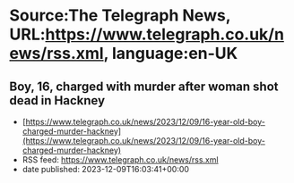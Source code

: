 # Source:The Telegraph News, URL:https://www.telegraph.co.uk/news/rss.xml, language:en-UK

## Boy, 16, charged with murder after woman shot dead in Hackney
 - [https://www.telegraph.co.uk/news/2023/12/09/16-year-old-boy-charged-murder-hackney](https://www.telegraph.co.uk/news/2023/12/09/16-year-old-boy-charged-murder-hackney)
 - RSS feed: https://www.telegraph.co.uk/news/rss.xml
 - date published: 2023-12-09T16:03:41+00:00



